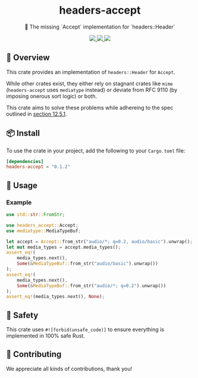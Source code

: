 <h1 align="center">
    headers-accept
</h1>

<p align="center">
    🤝 The missing `Accept` implementation for `headers::Header`
</p>

<div align="center">
    <a href="https://crates.io/crates/headers-accept">
        <img src="https://img.shields.io/crates/v/headers-accept.svg" />
    </a>
    <a href="https://docs.rs/headers-accept">
        <img src="https://docs.rs/headers-accept/badge.svg" />
    </a>
    <a href="https://github.com/maxcountryman/headers-accept/actions/workflows/rust.yml">
        <img src="https://github.com/maxcountryman/headers-accept/actions/workflows/rust.yml/badge.svg" />
    </a>
</div>

## 🎨 Overview

This crate provides an implementation of `headers::Header` for `Accept`.

While other crates exist, they either rely on stagnant crates like `mime` (`headers-accept` uses `mediatype` instead) or deviate from RFC 9110 (by imposing onerous sort logic) or both.

This crate aims to solve these problems while adhereing to the spec outlined in [section 12.5.1](https://www.rfc-editor.org/rfc/rfc9110.html#section-12.5.1).

## 📦 Install

To use the crate in your project, add the following to your `Cargo.toml` file:

```toml
[dependencies]
headers-accept = "0.1.2"
```

## 🤸 Usage

### Example

```rust
use std::str::FromStr;

use headers_accept::Accept;
use mediatype::MediaTypeBuf;

let accept = Accept::from_str("audio/*; q=0.2, audio/basic").unwrap();
let mut media_types = accept.media_types();
assert_eq!(
    media_types.next(),
    Some(&MediaTypeBuf::from_str("audio/basic").unwrap())
);
assert_eq!(
    media_types.next(),
    Some(&MediaTypeBuf::from_str("audio/*; q=0.2").unwrap())
);
assert_eq!(media_types.next(), None);
```

## 🦺 Safety

This crate uses `#![forbid(unsafe_code)]` to ensure everything is implemented in 100% safe Rust.

## 👯 Contributing

We appreciate all kinds of contributions, thank you!
